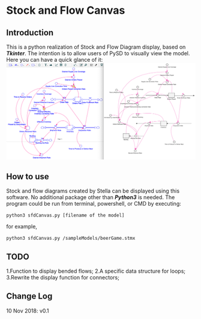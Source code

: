 # Stock and Flow Canvas

## Introduction
This is a python realization of Stock and Flow Diagram display, based on ***Tkinter***.
The intention is to allow users of PySD to visually view the model.
Here you can have a quick glance of it:
![ScreenShot](screenShot_01.png)
## How to use
Stock and flow diagrams created by Stella can be displayed using this software.
No additional package other than ***Python3*** is needed.
The program could be run from terminal, powershell, or CMD by executing:
```
python3 sfdCanvas.py [filename of the model]
```
for example,
```
python3 sfdCanvas.py /sampleModels/beerGame.stmx
```
## TODO
1.Function to display bended flows;
2.A specific data structure for loops;
3.Rewrite the display function for connectors;
## Change Log
10 Nov 2018: v0.1
